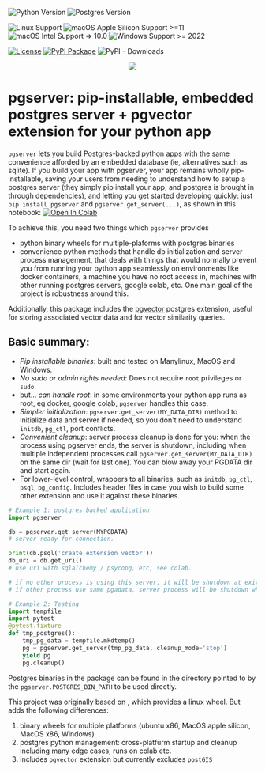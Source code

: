![Python Version](https://img.shields.io/badge/python-3.9%2C%203.10%2C%203.11%2C%203.12-blue)
![Postgres Version](https://img.shields.io/badge/PostgreSQL-16.2-blue)

![Linux Support](https://img.shields.io/badge/Linux%20Support-manylinux-green)
![macOS Apple Silicon Support >=11](https://img.shields.io/badge/macOS%20Apple%20Silicon%20Support-%E2%89%A511(BigSur)-green)
![macOS Intel Support => 10.0](https://img.shields.io/badge/macOS%20Intel%20Support-%E2%89%A510.9-green)
![Windows Support >= 2022](https://img.shields.io/badge/Windows%20AMD64%20Support-%E2%89%A52022-green)

[![License](https://img.shields.io/badge/License-Apache%202.0-darkblue.svg)](https://opensource.org/licenses/Apache-2.0)
[![PyPI Package](https://img.shields.io/pypi/v/pgserver?color=darkorange)](https://pypi.org/project/pgserver)
![PyPI - Downloads](https://img.shields.io/pypi/dm/pgserver)


<p align="center">
  <img src="https://raw.githubusercontent.com/orm011/pgserver/main/pgserver_square_small.png"/>
</p>

# pgserver: pip-installable, embedded postgres server + pgvector extension for your python app

`pgserver` lets you build Postgres-backed python apps with the same convenience afforded by an embedded database (ie, alternatives such as sqlite). 
If you build your app with pgserver, your app remains wholly pip-installable, saving your users from needing to understand how to setup a postgres server (they simply pip install your app, and postgres is brought in through dependencies), and letting you get started developing quickly: just `pip install pgserver` and `pgserver.get_server(...)`, as shown in this notebook: <a target="_blank" href="https://colab.research.google.com/github/orm011/pgserver/blob/master/pgserver-example.ipynb"> <img src="https://colab.research.google.com/assets/colab-badge.svg" alt="Open In Colab"/> </a> 

To achieve this, you need two things which `pgserver` provides
  * python binary wheels for multiple-plaforms with postgres binaries
  * convenience python methods that handle db initialization and server process management, that deals with things that would normally prevent you from running your python app seamlessly on environments like docker containers, a machine you have no root access in, machines with other running postgres servers, google colab, etc.  One main goal of the project is robustness around this.

Additionally, this package includes the [pgvector](https://github.com/pgvector/pgvector) postgres extension, useful for storing associated vector data and for vector similarity queries.

## Basic summary:
* _Pip installable binaries_: built and tested on Manylinux, MacOS and Windows.
* _No sudo or admin rights needed_: Does not require `root` privileges or `sudo`.
* but... _can handle root_: in some environments your python app runs as root, eg docker, google colab, `pgserver` handles this case.
* _Simpler initialization_: `pgserver.get_server(MY_DATA_DIR)` method to initialize data and server if needed, so you don't need to understand `initdb`, `pg_ctl`, port conflicts.
* _Convenient cleanup_: server process cleanup is done for you: when the process using pgserver ends, the server is shutdown, including when multiple independent processes call
`pgserver.get_server(MY_DATA_DIR)` on the same dir (wait for last one). You can blow away your PGDATA dir and start again.
* For lower-level control, wrappers to all binaries, such as `initdb`, `pg_ctl`, `psql`, `pg_config`. Includes header files in case you wish to build some other extension and use it against these binaries.

```py
# Example 1: postgres backed application
import pgserver

db = pgserver.get_server(MYPGDATA)
# server ready for connection.

print(db.psql('create extension vector'))
db_uri = db.get_uri()
# use uri with sqlalchemy / psycopg, etc, see colab.

# if no other process is using this server, it will be shutdown at exit,
# if other process use same pgadata, server process will be shutdown when all stop.
```

```py
# Example 2: Testing
import tempfile
import pytest
@pytest.fixture
def tmp_postgres():
    tmp_pg_data = tempfile.mkdtemp()
    pg = pgserver.get_server(tmp_pg_data, cleanup_mode='stop')
    yield pg
    pg.cleanup()
```

Postgres binaries in the package can be found in the directory pointed
to by the `pgserver.POSTGRES_BIN_PATH` to be used directly.

This project was originally based on [](https://github.com/michelp/postgresql-wheel), which provides a linux wheel.
But adds the following differences:
1. binary wheels for multiple platforms (ubuntu x86, MacOS apple silicon, MacOS x86, Windows)
2. postgres python management: cross-platfurm startup and cleanup including many edge cases, runs on colab etc.
3. includes `pgvector` extension but currently excludes `postGIS`
